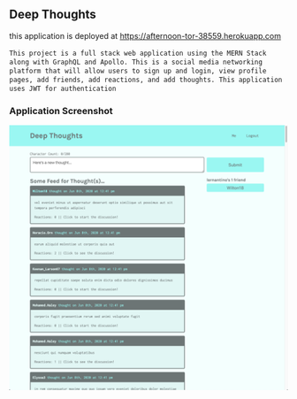 ## Deep Thoughts
this application is deployed at https://afternoon-tor-38559.herokuapp.com

``` text
This project is a full stack web application using the MERN Stack along with GraphQL and Apollo. This is a social media networking platform that will allow users to sign up and login, view profile pages, add friends, add reactions, and add thoughts. This application uses JWT for authentication
```

### Application Screenshot

![](images/mern-deep-thoughts.png)